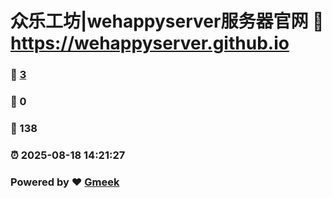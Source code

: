 # 众乐工坊|wehappyserver服务器官网 :link: https://wehappyserver.github.io 
### :page_facing_up: [3](https://wehappyserver.github.io/tag.html) 
### :speech_balloon: 0 
### :hibiscus: 138 
### :alarm_clock: 2025-08-18 14:21:27 
### Powered by :heart: [Gmeek](https://github.com/Meekdai/Gmeek)
